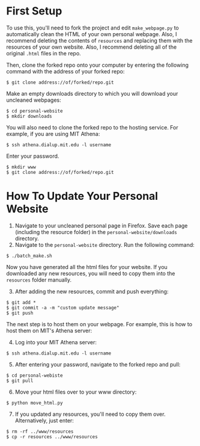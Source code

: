 # First Setup
To use this, you'll need to fork the project and edit `make_webpage.py` to automatically clean the HTML of your own personal webpage. Also, I recommend deleting the contents of `resources` and replacing them with the resources of your own website. Also, I recommend deleting all of the original `.html` files in the repo.

Then, clone the forked repo onto your computer by entering the following command with the address of your forked repo:
```
$ git clone address://of/forked/repo.git
```
Make an empty downloads directory to which you will download your uncleaned webpages:
```
$ cd personal-website
$ mkdir downloads
```

You will also need to clone the forked repo to the hosting service. For example, if you are using MIT Athena:
```
$ ssh athena.dialup.mit.edu -l username
```
Enter your password.
```
$ mkdir www
$ git clone address://of/forked/repo.git
```

# How To Update Your Personal Website
1. Navigate to your uncleaned personal page in Firefox. Save each page (including the resource folder) in the `personal-website/downloads` directory.
2. Navigate to the `personal-website` directory. Run the following command:
```
$ ./batch_make.sh
```
Now you have generated all the html files for your website. If you downloaded any new resources, you will need to copy them into the `resources` folder manually.

3. After adding the new resources, commit and push everything:
```
$ git add *
$ git commit -a -m "custom update message"
$ git push
```

The next step is to host them on your webpage. For example, this is how to host them on MIT's Athena server:

4. Log into your MIT Athena server:
```
$ ssh athena.dialup.mit.edu -l username
```
5. After entering your password, navigate to the forked repo and pull:
```
$ cd personal-webiste
$ git pull
```
6. Move your html files over to your www directory:
```
$ python move_html.py
```
7. If you updated any resources, you'll need to copy them over. Alternatively, just enter:
```
$ rm -rf ../www/resources
$ cp -r resources ../www/resources
```
